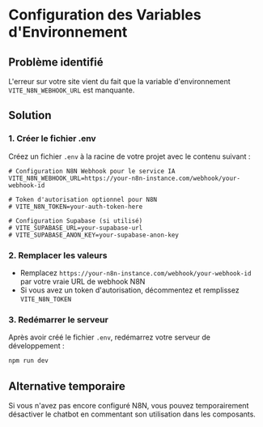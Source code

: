 # Configuration des Variables d'Environnement

## Problème identifié
L'erreur sur votre site vient du fait que la variable d'environnement `VITE_N8N_WEBHOOK_URL` est manquante.

## Solution

### 1. Créer le fichier .env
Créez un fichier `.env` à la racine de votre projet avec le contenu suivant :

```env
# Configuration N8N Webhook pour le service IA
VITE_N8N_WEBHOOK_URL=https://your-n8n-instance.com/webhook/your-webhook-id

# Token d'autorisation optionnel pour N8N
# VITE_N8N_TOKEN=your-auth-token-here

# Configuration Supabase (si utilisé)
# VITE_SUPABASE_URL=your-supabase-url
# VITE_SUPABASE_ANON_KEY=your-supabase-anon-key
```

### 2. Remplacer les valeurs
- Remplacez `https://your-n8n-instance.com/webhook/your-webhook-id` par votre vraie URL de webhook N8N
- Si vous avez un token d'autorisation, décommentez et remplissez `VITE_N8N_TOKEN`

### 3. Redémarrer le serveur
Après avoir créé le fichier `.env`, redémarrez votre serveur de développement :
```bash
npm run dev
```

## Alternative temporaire
Si vous n'avez pas encore configuré N8N, vous pouvez temporairement désactiver le chatbot en commentant son utilisation dans les composants.
